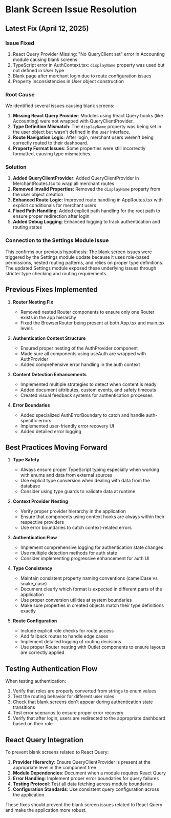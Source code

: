 # Blank Screen Issue Resolution

## Latest Fix (April 12, 2025)

### Issue Fixed
1. React Query Provider Missing: "No QueryClient set" error in Accounting module causing blank screens
2. TypeScript error in AuthContext.tsx: `displayName` property was used but not defined in User type
3. Blank page after merchant login due to route configuration issues
4. Property inconsistencies in User object construction

### Root Cause
We identified several issues causing blank screens:

1. **Missing React Query Provider**: Modules using React Query hooks (like Accounting) were not wrapped with QueryClientProvider.
2. **Type Definition Mismatch**: The `displayName` property was being set in the user object but wasn't defined in the `User` interface.
3. **Route Navigation Logic**: After login, merchant users weren't being correctly routed to their dashboard.
4. **Property Format Issues**: Some properties were still incorrectly formatted, causing type mismatches.

### Solution
1. **Added QueryClientProvider**: Added QueryClientProvider in MerchantRoutes.tsx to wrap all merchant routes
2. **Removed Invalid Properties**: Removed the `displayName` property from the user object creation
3. **Enhanced Route Logic**: Improved route handling in AppRoutes.tsx with explicit conditionals for merchant users
4. **Fixed Path Handling**: Added explicit path handling for the root path to ensure proper redirection after login
5. **Added Debug Logging**: Enhanced logging to track authentication and routing states

### Connection to the Settings Module Issue
This confirms our previous hypothesis: The blank screen issues were triggered by the Settings module update because it uses role-based permissions, nested routing patterns, and relies on proper type definitions. The updated Settings module exposed these underlying issues through stricter type checking and routing requirements.

## Previous Fixes Implemented

1. **Router Nesting Fix**
   - Removed nested Router components to ensure only one Router exists in the app hierarchy
   - Fixed the BrowserRouter being present at both App.tsx and main.tsx levels

2. **Authentication Context Structure**
   - Ensured proper nesting of the AuthProvider component
   - Made sure all components using useAuth are wrapped with AuthProvider
   - Added comprehensive error handling in the auth context

3. **Content Detection Enhancements**
   - Implemented multiple strategies to detect when content is ready
   - Added document attributes, custom events, and safety timeouts
   - Created visual feedback systems for authentication processes

4. **Error Boundaries**
   - Added specialized AuthErrorBoundary to catch and handle auth-specific errors
   - Implemented user-friendly error recovery UI
   - Added detailed error logging

## Best Practices Moving Forward

1. **Type Safety**
   - Always ensure proper TypeScript typing especially when working with enums and data from external sources
   - Use explicit type conversion when dealing with data from the database
   - Consider using type guards to validate data at runtime

2. **Context Provider Nesting**
   - Verify proper provider hierarchy in the application
   - Ensure that components using context hooks are always within their respective providers
   - Use error boundaries to catch context-related errors

3. **Authentication Flow**
   - Implement comprehensive logging for authentication state changes
   - Use multiple detection methods for auth state
   - Consider implementing progressive enhancement for auth UI

4. **Type Consistency**
   - Maintain consistent property naming conventions (camelCase vs snake_case)
   - Document clearly which format is expected in different parts of the application
   - Use proper conversion utilities at system boundaries
   - Make sure properties in created objects match their type definitions exactly

5. **Route Configuration**
   - Include explicit role checks for route access
   - Add fallback routes to handle edge cases
   - Implement detailed logging of routing decisions
   - Use proper Router nesting with Outlet components to ensure layouts are correctly applied

## Testing Authentication Flow

When testing authentication:

1. Verify that roles are properly converted from strings to enum values
2. Test the routing behavior for different user roles
3. Check that blank screens don't appear during authentication state transitions
4. Test error scenarios to ensure proper error recovery
5. Verify that after login, users are redirected to the appropriate dashboard based on their role

## React Query Integration

To prevent blank screens related to React Query:

1. **Provider Hierarchy**: Ensure QueryClientProvider is present at the appropriate level in the component tree
2. **Module Dependencies**: Document when a module requires React Query
3. **Error Handling**: Implement proper error boundaries for query failures
4. **Testing Protocol**: Test all data fetching across module boundaries
5. **Configuration Standards**: Use consistent query configuration across the application

These fixes should prevent the blank screen issues related to React Query and make the application more robust.
